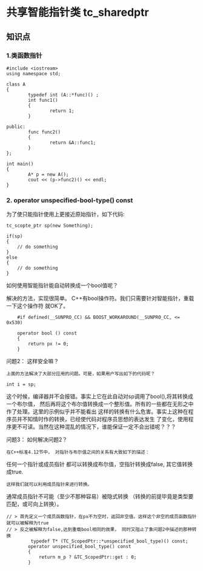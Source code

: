 # 共享智能指针类 tc_sharedptr

## 知识点

### 1.类函数指针

```
#include <iostream>
using namespace std;

class A
{
        typedef int (A::*func)() ;
        int func1()
        {
                return 1;
        }

public:
        func func2()
        {
                return &A::func1;
        }
};

int main()
{
        A* p = new A();
        cout << (p->func2)() << endl;
}

```

### 2. operator unspecified-bool-type() const

为了使只能指针使用上更接近原始指针，如下代码:
```
tc_scopte_ptr sp(new Something);

if(sp)
{
	// do something
}
else
{
	// do something
}

```

如何使用智能指针能自动转换成一个bool值呢？

解决的方法，实现很简单。 
C++有bool操作符。我们只需要针对智能指针，重载一下这个操作符
就OK了。
```
    #if defined(__SUNPRO_CC) && BOOST_WORKAROUND(__SUNPRO_CC, <= 0x530)

    operator bool () const
    {
        return px != 0;
    }

```

问题2： 这样安全嘛？    

	上面的方法解决了大部分应用的问题。可是，如果用户写出如下的代码呢？

	int i = sp;
	
这个时候，编译器并不会报错。事实上它在此自动对sp调用了bool(),将其转换成一个布尔值，
然后再将这个布尔值转换成一个整形值。所有的一些都在无形之中作了处理。这里的示例似乎并不能看出
这样的转换有什么危害。事实上这种在程序员并不知情时作的转换，已经使代码对程序员思想的表达发生
了变化，使用程序更不可读。当然在这种混乱的情况下，谁能保证一定不会出错呢？？？

问题3： 如何解决问题2？

	在C++标准4.12节中， 对指针与布尔值之间的关系有大致如下的描述： 
任何一个指针或成员指针
都可以转换成布尔值，空指针转换成false, 其它值转换成true.

	这样我们就可以利用成员指针来进行转换。 
通常成员指针不可能（至少不那种容易）被隐式转换
（转换的前提毕竟是类型要匹配，或可向上转换）。

```
// > 首先定义一个成员函数指针，在px不为空时，返回非空值。这样这个非空的成员函数指针就可以被解释为true
// > 反之被解释为false,达到重载bool相同的效果， 同时又阻止了象问题2中描述的那种转换
         typedef T* (TC_ScopedPtr::*unspecified_bool_type)() const;
        operator unspecified_bool_type() const
        {
            return m_p ? &TC_ScopedPtr::get : 0;
        }
```